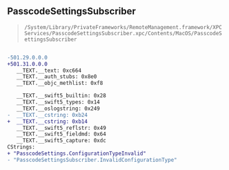 ## PasscodeSettingsSubscriber

> `/System/Library/PrivateFrameworks/RemoteManagement.framework/XPCServices/PasscodeSettingsSubscriber.xpc/Contents/MacOS/PasscodeSettingsSubscriber`

```diff

-501.29.0.0.0
+501.31.0.0.0
   __TEXT.__text: 0xc664
   __TEXT.__auth_stubs: 0x8e0
   __TEXT.__objc_methlist: 0xf8

   __TEXT.__swift5_builtin: 0x28
   __TEXT.__swift5_types: 0x14
   __TEXT.__oslogstring: 0x249
-  __TEXT.__cstring: 0xb24
+  __TEXT.__cstring: 0xb14
   __TEXT.__swift5_reflstr: 0x49
   __TEXT.__swift5_fieldmd: 0x64
   __TEXT.__swift5_capture: 0xdc
CStrings:
+ "PasscodeSettings.ConfigurationTypeInvalid"
- "PasscodeSettingsSubscriber.InvalidConfigurationType"

```
